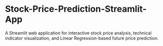 # Stock-Price-Prediction-Streamlit-App
A Streamlit web application for interactive stock price analysis, technical indicator visualization, and Linear Regression-based future price prediction.
